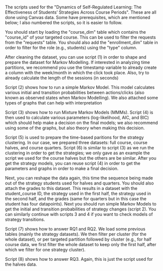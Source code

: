 The scripts used for the "Dynamics of Self-Regulated Learning: The Effectiveness of Students’ Strategies Across Course Periods". These are all done using Canvas data. Some have prerequisites, which are mentioned below; I also numbered the scripts, so it is easier to follow.

You should start by loading the "course_dim" table which contains the "course_id" of your targeted course. This can be used to filter the requests from the "requests" table. You should also add the "enrollment_dim" table in order to filter for the role (e.g., students) using the "type" column. 

After cleaning the dataset, you can use script (1) in order to shape and prepare the dataset for Markov Modelling. If interested in analyzing time partitions, we recommend you use the timestamp variable to already create a column with the week/month in which the click took place. Also, try to already calculate the length of the sessions (in seconds)

Script (2) shows how to run a simple Markov Model. This model calculates various initial and transition probabilities between actions/clicks (also known as observed states when Markov Modelling). We also attached some types of graphs that can help with interpretation

Script (3) shows how to run Mixture Markov Models (MMMs). Script (4) is then used to calculate various parameters (log-likelihood, AIC, and BIC) which should help make a decision on the final models; we also recommend using some of the graphs, but also theory when making this decision. 

Script (5) is used to prepare the time-based paritions for the strategy clustering. In our case, we prepared three datasets: full course, course halves, and course quarters. Script (6) is similar to script (3) as we run the clustering in order to get the strategies; we only gave as an example the script we used for the course halves but the others are be similar. After you get the strategy models, you can reuse script (4) in order to get the parameters and graphs in order to make a final decision. 

Next, you can reshape the data again, this time the sequence being made out of the strategy students used for halves and quarters. You should also attach the grades to this dataset. This results in a dataset with the student_course ID, the strategy used in the first half, the strategy used in the second half, and the grades (same for quarters but in this case the student has four datapoints). Next you should run simple Markov Models to get the initial and transition probabilities of strategy changes (script 2). You can similarly continue with scripts 3 and 4 if you want to check models of strategy transitions. 

Script (7) shows how to answer RQ1 and RQ2. We load some previous tables (mainly the strategy datasets). We then filter per cluster (for the whole dataset), or per targeted partition followed by cluster (e.g., for half course data, we first filter the whole dataset to keep only the first half, after which we filter for one strategy cluster).

Script (8) shows how to answer RQ3. Again, this is just the script used for the halves data. 
